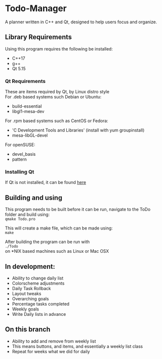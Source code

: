# Todo-Manager
A planner written in C++ and Qt, designed to help users focus and organize. 

## Library Requirements 
Using this program requires the following be installed:
* C++17
* g++
* Qt 5.15

### Qt Requirements
These are items required by Qt, by Linux distro style </br>
For .deb based systems such Debian or Ubuntu:
* build-essential 
* libgl1-mesa-dev

For .rpm based systems such as CentOS or Fedora:
* 'C Development Tools and Libraries' (install with yum groupinstall)
* mesa-libGL-devel

For openSUSE:
* devel_basis
* pattern 

### Installing Qt
If Qt is not installed, it can be found [here](https://doc.qt.io/qt-5/gettingstarted.html) </br>

## Building and using
This program needs to be built before it can be run, navigate to the ToDo folder and
build using: </br>
`qmake Todo.pro` </br>

This will create a make file, which can be made using: </br>
`make`

After building the program can be run with </br>
`./Todo` </br>
on *NIX based machines such as Linux or Mac OSX

## In development:
* Ability to change daily list
* Colorscheme adjustments
* Daily Task Rollback
* Layout tweaks
* Overarching goals
* Percentage tasks completed
* Weekly goals
* Write Daily lists in advance


## On this branch
* Ability to add and remove from weekly list
* This means buttons, and items, and essentially a weekly list class
* Repeat for weeks what we did for daily

